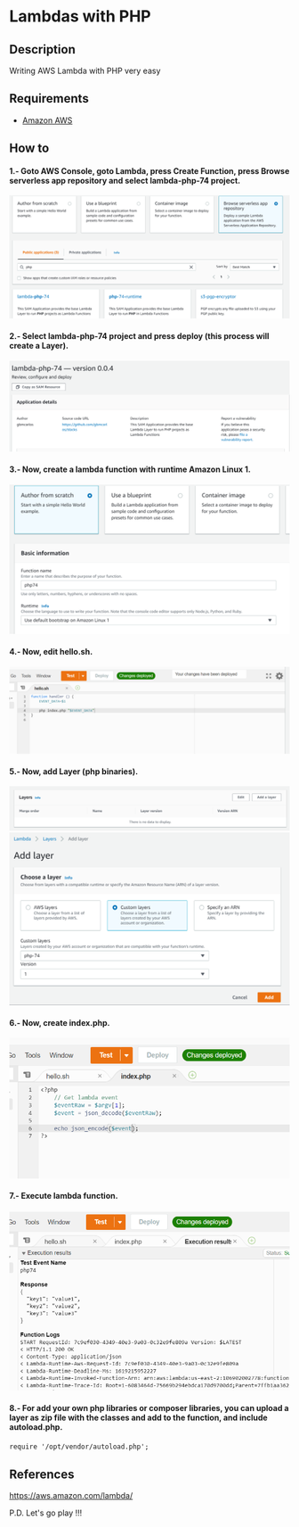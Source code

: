 # Lambdas with PHP #

## Description ##
Writing AWS Lambda with PHP very easy

## Requirements ##
* [Amazon AWS](https://aws.amazon.com/)

## How to ##
####  1.- Goto AWS Console, goto Lambda, press Create Function, press Browse serverless app repository and select lambda-php-74 project.  #####
![Serverless](https://raw.githubusercontent.com/yorch81/lambda_php/master/images/serverless_app.PNG)

####  2.- Select lambda-php-74 project and press deploy (this process will create a Layer). #####
![php-74](https://raw.githubusercontent.com/yorch81/lambda_php/master/images/lambda_php74.PNG)

####  3.- Now, create a lambda function with runtime Amazon Linux 1. #####
![lambda](https://raw.githubusercontent.com/yorch81/lambda_php/master/images/php_function.PNG)

####  4.- Now, edit hello.sh. #####
![hello](https://raw.githubusercontent.com/yorch81/lambda_php/master/images/edit_hello.PNG)

####  5.- Now, add Layer (php binaries). #####
![add](https://raw.githubusercontent.com/yorch81/lambda_php/master/images/select_layer.PNG)
![layer](https://raw.githubusercontent.com/yorch81/lambda_php/master/images/Capture.PNG)

####  6.- Now, create index.php. #####
![index](https://raw.githubusercontent.com/yorch81/lambda_php/master/images/index_php.PNG)

####  7.- Execute lambda function. #####
![execute](https://raw.githubusercontent.com/yorch81/lambda_php/master/images/php_exec.PNG)

####  8.- For add your own php libraries or composer libraries, you can upload a layer as zip file with the classes and add to the function, and include autoload.php. #####
~~~
require '/opt/vendor/autoload.php';
~~~

## References ##
https://aws.amazon.com/lambda/

P.D. Let's go play !!!
